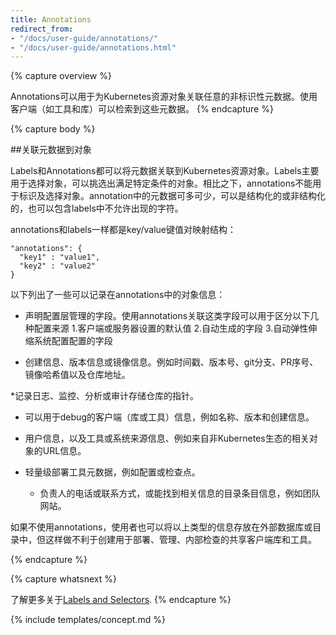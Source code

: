 ```yaml
---
title: Annotations
redirect_from:
- "/docs/user-guide/annotations/"
- "/docs/user-guide/annotations.html"
---
```


{% capture overview %}

Annotations可以用于为Kubernetes资源对象关联任意的非标识性元数据。使用客户端（如工具和库）可以检索到这些元数据。
{% endcapture %}

{% capture body %}

##关联元数据到对象


Labels和Annotations都可以将元数据关联到Kubernetes资源对象。Labels主要用于选择对象，可以挑选出满足特定条件的对象。相比之下，annotations不能用于标识及选择对象。annotation中的元数据可多可少，可以是结构化的或非结构化的，也可以包含labels中不允许出现的字符。



annotations和labels一样都是key/value键值对映射结构：

    "annotations": {
      "key1" : "value1",
      "key2" : "value2"
    }


以下列出了一些可以记录在annotations中的对象信息：

  * 声明配置层管理的字段。使用annotations关联这类字段可以用于区分以下几种配置来源
    1.客户端或服务器设置的默认值
    2.自动生成的字段
    3.自动弹性伸缩系统配置配置的字段


  * 创建信息、版本信息或镜像信息。例如时间戳、版本号、git分支、PR序号、镜像哈希值以及仓库地址。


*记录日志、监控、分析或审计存储仓库的指针。


  * 可以用于debug的客户端（库或工具）信息，例如名称、版本和创建信息。


  * 用户信息，以及工具或系统来源信息、例如来自非Kubernetes生态的相关对象的URL信息。
  


* 轻量级部署工具元数据，例如配置或检查点。

  * 负责人的电话或联系方式，或能找到相关信息的目录条目信息，例如团队网站。


如果不使用annotations，使用者也可以将以上类型的信息存放在外部数据库或目录中，但这样做不利于创建用于部署、管理、内部检查的共享客户端库和工具。

{% endcapture %}

{% capture whatsnext %}

了解更多关于[Labels and Selectors](/docs/user-guide/labels/).
{% endcapture %}

{% include templates/concept.md %}
